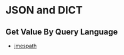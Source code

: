 # JSON and DICT

## Get Value By Query Language

- [jmespath](https://github.com/jmespath/jmespath.py)
